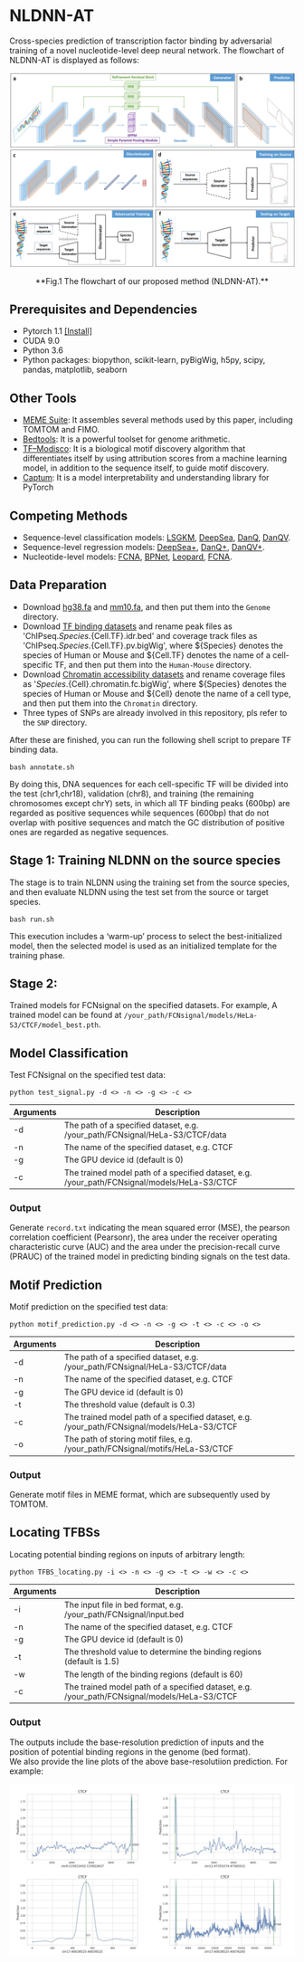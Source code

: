 # NLDNN-AT

Cross-species prediction of transcription factor binding by adversarial training of a novel nucleotide-level deep neural network. The flowchart of NLDNN-AT is displayed as follows:

<p align="center"> 
<img src=https://github.com/turningpoint1988/NLDNN/blob/main/flowchart.jpg>
</p>

<p align="center"> 
**Fig.1 The flowchart of our proposed method (NLDNN-AT).**
</p>

## Prerequisites and Dependencies

- Pytorch 1.1 [[Install]](https://pytorch.org/)
- CUDA 9.0
- Python 3.6
- Python packages: biopython, scikit-learn, pyBigWig, h5py, scipy, pandas, matplotlib, seaborn

## Other Tools

- [MEME Suite](https://meme-suite.org/meme/doc/download.html): It assembles several methods used by this paper, including TOMTOM and FIMO.
- [Bedtools](https://bedtools.readthedocs.io/en/latest/content/installation.html): It is a powerful toolset for genome arithmetic.
- [TF–Modisco](https://github.com/jmschrei/tfmodisco-lite): It is a biological motif discovery algorithm that differentiates itself by using attribution scores from a machine learning model, in addition to the sequence itself, to guide motif discovery. 
- [Captum](https://github.com/pytorch/captum): It is a model interpretability and understanding library for PyTorch

## Competing Methods

- Sequence-level classification models: [LSGKM](https://github.com/Dongwon-Lee/lsgkm), [DeepSea](http://deepsea.princeton.edu/), [DanQ](https://github.com/uci-cbcl/DanQ), [DanQV](https://github.com/seqcode/cross-species-domain-adaptation).
- Sequence-level regression models: [DeepSea+](https://github.com/turningpoint1988/NLDNN), [DanQ+](https://github.com/turningpoint1988/NLDNN), [DanQV+](https://github.com/turningpoint1988/NLDNN).
- Nucleotide-level models: [FCNA](https://github.com/turningpoint1988/FCNA), [BPNet](https://github.com/kundajelab/bpnet/), [Leopard](https://github.com/GuanLab/Leopard), [FCNA](https://github.com/turningpoint1988/FCNsignal).

## Data Preparation

- Download [hg38.fa](https://hgdownload.soe.ucsc.edu/downloads.html#human) and [mm10.fa](https://hgdownload.soe.ucsc.edu/downloads.html#mouse), and then put them into the `Genome` directory.
- Download [TF binding datasets](https://www.encodeproject.org) and rename peak files as 'ChIPseq.${Species}.${Cell.TF}.idr.bed' and coverage track files as 'ChIPseq.${Species}.${Cell.TF}.pv.bigWig', where ${Species} denotes the species of Human or Mouse and ${Cell.TF} denotes the name of a cell-specific TF, and then put them into the `Human-Mouse` directory.
- Download [Chromatin accessibility datasets](https://www.encodeproject.org) and rename coverage files as '${Species}.${Cell}.chromatin.fc.bigWig', where ${Species} denotes the species of Human or Mouse and ${Cell} denote the name of a cell type, and then put them into the `Chromatin` directory.
- Three types of SNPs are already involved in this repository, pls refer to the `SNP` directory.

After these are finished, you can run the following shell script to prepare TF binding data.

```
bash annotate.sh
```

By doing this, DNA sequences for each cell-specific TF will be divided into the test (chr1,chr18), validation (chr8), and training (the remaining chromosomes except chrY) sets, in which all TF binding peaks (600bp) are regarded as positive sequences while sequences (600bp) that do not overlap with positive sequences and match the GC distribution of positive ones are regarded as negative sequences. 


## Stage 1: Training NLDNN on the source species

The stage is to train NLDNN using the training set from the source species, and then evaluate NLDNN using the test set from the source or target species.

```
bash run.sh
```

This execution includes a ‘warm-up’ process to select the best-initialized model, then the selected model is used as an initialized template for the training phase. 

## Stage 2: 

Trained models for FCNsignal on the specified datasets. For example, A trained model can be found at `/your_path/FCNsignal/models/HeLa-S3/CTCF/model_best.pth`.

## Model Classification

Test FCNsignal on the specified test data:

```
python test_signal.py -d <> -n <> -g <> -c <>
```

| Arguments  | Description                                                                                 |
| ---------- | ------------------------------------------------------------------------------------------- |
| -d         | The path of a specified dataset, e.g. /your_path/FCNsignal/HeLa-S3/CTCF/data                |
| -n         | The name of the specified dataset, e.g. CTCF                                                |
| -g         | The GPU device id (default is 0)                                                            |
| -c         | The trained model path of a specified dataset, e.g. /your_path/FCNsignal/models/HeLa-S3/CTCF|

### Output

Generate `record.txt` indicating the mean squared error (MSE), the pearson correlation coefficient (Pearsonr), the area under the receiver operating characteristic curve (AUC) and the area under the precision-recall curve (PRAUC) of the trained model in predicting binding signals on the test data.

## Motif Prediction

Motif prediction on the specified test data:

```
python motif_prediction.py -d <> -n <> -g <> -t <> -c <> -o <>
```

| Arguments  | Description                                                                                 |
| ---------- | ------------------------------------------------------------------------------------------- |
| -d         | The path of a specified dataset, e.g. /your_path/FCNsignal/HeLa-S3/CTCF/data                |
| -n         | The name of the specified dataset, e.g. CTCF                                                |
| -g         | The GPU device id (default is 0)                                                            |
| -t         | The threshold value (default is 0.3)                                                        |
| -c         | The trained model path of a specified dataset, e.g. /your_path/FCNsignal/models/HeLa-S3/CTCF|
| -o         | The path of storing motif files, e.g. /your_path/FCNsignal/motifs/HeLa-S3/CTCF              |

### Output

Generate motif files in MEME format, which are subsequently used by TOMTOM.


## Locating TFBSs

Locating potential binding regions on inputs of arbitrary length:

```
python TFBS_locating.py -i <> -n <> -g <> -t <> -w <> -c <>
```
| Arguments  | Description                                                                                 |
| ---------- | ------------------------------------------------------------------------------------------- |
| -i         | The input file in bed format, e.g. /your_path/FCNsignal/input.bed                           |
| -n         | The name of the specified dataset, e.g. CTCF                                                |
| -g         | The GPU device id (default is 0)                                                            |
| -t         | The threshold value to determine the binding regions (default is 1.5)                       |
| -w         | The length of the binding regions (default is 60)                                           |
| -c         | The trained model path of a specified dataset, e.g. /your_path/FCNsignal/models/HeLa-S3/CTCF|

### Output

The outputs include the base-resolution prediction of inputs and the position of potential binding regions in the genome (bed format). <br/>
We also provide the line plots of the above base-resolutiion prediction. For example:

<p align="center"> 
<img src=https://github.com/turningpoint1988/FCNsignal/blob/main/output.jpg>
</p>
